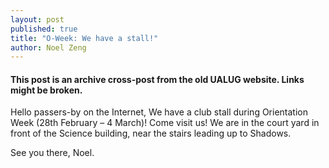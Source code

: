 ```yaml
---
layout: post
published: true
title: "O-Week: We have a stall!"
author: Noel Zeng
---
```


#### This post is an archive cross-post from the old UALUG website. Links might be broken.

Hello passers-by on the Internet,
We have a club stall during Orientation Week (28th February – 4 March)! Come visit us! We are in the court yard in front of the Science building, near the stairs leading up to Shadows.

See you there,
Noel.
